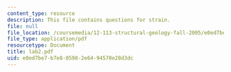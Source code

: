 ```yaml
---
content_type: resource
description: This file contains questions for strain.
file: null
file_location: /coursemedia/12-113-structural-geology-fall-2005/e0ed7be7b7e805982e6494570e28d3dc_lab2.pdf
file_type: application/pdf
resourcetype: Document
title: lab2.pdf
uid: e0ed7be7-b7e8-0598-2e64-94570e28d3dc
---
```

